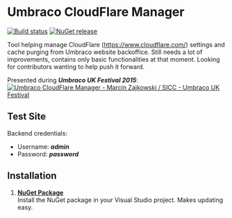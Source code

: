# Umbraco CloudFlare Manager #

[![Build status](https://ci.appveyor.com/api/projects/status/6wcflhfpqgisedw5?svg=true)](https://ci.appveyor.com/project/mzajkowski/umbracocloudflaremanager)
[![NuGet release](https://img.shields.io/nuget/v/UmbracoCloudFlareManager.svg)](https://www.nuget.org/packages/UmbracoCloudFlareManager)

Tool helping manage CloudFlare (https://www.cloudflare.com/) settings and cache purging from Umbraco website backoffice. Still needs a lot of improvements, contains only basic functionalities at that moment. Looking for contributors wanting to help push it forward.

Presented during ***Umbraco UK Festival 2015***:
[![Umbraco CloudFlare Manager - Marcin Zajkowski / SICC - Umbraco UK Festival](http://img.youtube.com/vi/NbmNii9mHgs/0.jpg)](http://www.youtube.com/watch?v=NbmNii9mHgs)

## Test Site ##
	
Backend credentials:

  * Username: ***admin***
  * Password: ***password***
  
## Installation ##

1. [**NuGet Package**][NuGetPackageUrl]  
Install the NuGet package in your Visual Studio project. Makes updating easy.

[NuGetPackageUrl]: https://www.nuget.org/packages/UmbracoCloudFlareManager/